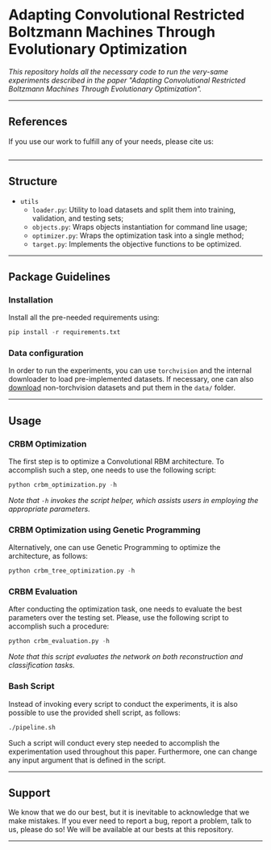 # Adapting Convolutional Restricted Boltzmann Machines Through Evolutionary Optimization

*This repository holds all the necessary code to run the very-same experiments described in the paper "Adapting Convolutional Restricted Boltzmann Machines Through Evolutionary Optimization".*

---

## References

If you use our work to fulfill any of your needs, please cite us:

```
```

---

## Structure

 * `utils`
   * `loader.py`: Utility to load datasets and split them into training, validation, and testing sets;
   * `objects.py`: Wraps objects instantiation for command line usage;
   * `optimizer.py`: Wraps the optimization task into a single method;  
   * `target.py`: Implements the objective functions to be optimized.
   
---

## Package Guidelines

### Installation

Install all the pre-needed requirements using:

```Python
pip install -r requirements.txt
```

### Data configuration

In order to run the experiments, you can use `torchvision` and the internal downloader to load pre-implemented datasets. If necessary, one can also [download](https://www.recogna.tech/files/crbm_tuning) non-torchvision datasets and put them in the `data/` folder.

---

## Usage

### CRBM Optimization

The first step is to optimize a Convolutional RBM architecture. To accomplish such a step, one needs to use the following script:

```Python
python crbm_optimization.py -h
```

*Note that `-h` invokes the script helper, which assists users in employing the appropriate parameters.*

### CRBM Optimization using Genetic Programming

Alternatively, one can use Genetic Programming to optimize the architecture, as follows:

```Python
python crbm_tree_optimization.py -h
```

### CRBM Evaluation

After conducting the optimization task, one needs to evaluate the best parameters over the testing set. Please, use the following script to accomplish such a procedure:

```Python
python crbm_evaluation.py -h
```

*Note that this script evaluates the network on both reconstruction and classification tasks.*

### Bash Script

Instead of invoking every script to conduct the experiments, it is also possible to use the provided shell script, as follows:

```Bash
./pipeline.sh
```

Such a script will conduct every step needed to accomplish the experimentation used throughout this paper. Furthermore, one can change any input argument that is defined in the script.

---

## Support

We know that we do our best, but it is inevitable to acknowledge that we make mistakes. If you ever need to report a bug, report a problem, talk to us, please do so! We will be available at our bests at this repository.

---
